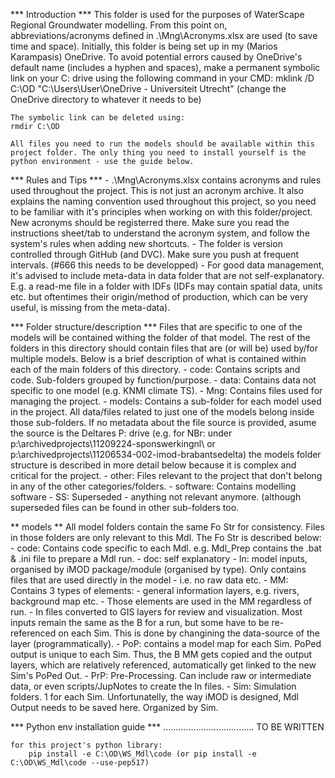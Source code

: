 *** Introduction ***
	This folder is used for the purposes of WaterScape Regional Groundwater modelling.
	From this point on, abbreviations/acronyms defined in .\Mng\Acronyms.xlsx are used (to save time and space).
	Initially, this folder is being set up in my (Marios Karampasis) OneDrive. To avoid potential errors caused by OneDrive's default name (includes a hyphen and spaces), make a permanent symbolic link on your C: drive using the following command in your CMD:
	mklink /D C:\OD "C:\Users\User\OneDrive - Universiteit Utrecht"
	(change the OneDrive directory to whatever it needs to be)

	The symbolic link can be deleted using:
	rmdir C:\OD

	All files you need to run the models should be available within this project folder. The only thing you need to install yourself is the python environment - use the guide below.


*** Rules and Tips ***
	- .\Mng\Acronyms.xlsx contains acronyms and rules used throughout the project. 
		This is not just an acronym archive. It also explains the naming convention used throughout this project, so you need to be familiar with it's principles when working on with this folder/project.
		New acronyms should be registerred there. Make sure you read the instructions sheet/tab to understand the acronym system, and follow the system's rules when adding new shortcuts.
	- The folder is version controlled through GitHub (and DVC). Make sure you push at frequent intervals. (#666 this needs to be developped)
	- For good data management, it's advised to include meta-data in data folder that are not self-explanatory. E.g. a read-me file in a folder with IDFs (IDFs may contain spatial data, units etc. but oftentimes their origin/method of production, which can be very useful, is missing from the meta-data).


*** Folder structure/description ***
	Files that are specific to one of the models will be contained withing the folder of that model. The rest of the folders in this directory should contain files that are (or will be) used by/for multiple models.
	Below is a brief description of what is contained within each of the main folders of this directory.
	- code: Contains scripts and code. Sub-folders grouped by function/purpose.
	- data: Contains data not specific to one model (e.g. KNMI climate TS).
	- Mng: Contains files used for managing the project.
	- models: Contains a sub-folder for each model used in the project. All data/files related to just one of the models belong inside those sub-folders. If no metadata about the file source is provided, asume the source is the Deltares P: drive (e.g. for NBr: under p:\archivedprojects\11209224-sponswerkingnl\ or p:\archivedprojects\11206534-002-imod-brabantsedelta\)
		the models folder structure is described in more detail below because it is complex and critical for the project.
	- other: Files relevant to the project that don't belong in any of the other categories/folders.
	- software: Contains modelling software 
	- SS: Superseded - anything not relevant anymore. (although superseded files can be found in other sub-folders too.

** models **
	All model folders contain the same Fo Str for consistency. Files in those folders are only relevant to this Mdl. The Fo Str is described below:
	- code: Contains code specific to each Mdl. e.g. Mdl_Prep contains the .bat & .ini file to prepare a Mdl run.
	- doc: self explanatory
	- In: model inputs, organised by iMOD package/module (organised by type). Only contains files that are used directly in the model - i.e. no raw data etc.
	- MM: Contains 3 types of elements:
		- general information layers, e.g. rivers, background map etc. - Those elements are used in the MM regardless of run.
		- In files converted to GIS layers for review and visualization. Most inputs remain the same as the B for a run, but some have to be re-referenced on each Sim. This is done by changining the data-source of the layer (programmatically).
		- PoP: contains a model map for each Sim. PoPed output is unique to each Sim. Thus, the B MM gets copied and the output layers, which are relatively referenced, automatically get linked to the new Sim's PoPed Out.
	- PrP: Pre-Processing. Can include raw or intermediate data, or even scripts/JupNotes to create the In files.
	- Sim: Simulation folders. 1 for each Sim. Unfortunatelly, the way iMOD is designed, Mdl Output needs to be saved here. Organized by Sim.


*** Python env installation guide ***
	....................................
	TO BE WRITTEN
	
	for this project's python library:
		pip install -e C:\OD\WS_Mdl\code (or pip install -e C:\OD\WS_Mdl\code --use-pep517)
		
		